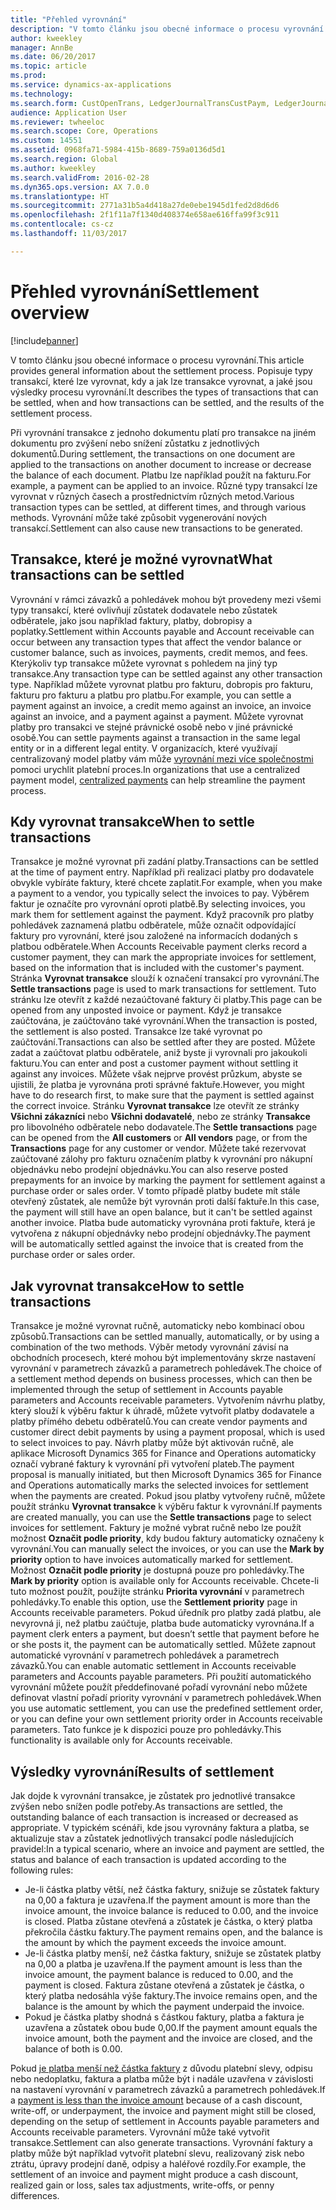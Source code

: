 ```yaml
---
title: "Přehled vyrovnání"
description: "V tomto článku jsou obecné informace o procesu vyrovnání. Popisuje typy transakcí, které lze vyrovnat, kdy a jak lze transakce vyrovnat, a jaké jsou výsledky procesu vyrovnání."
author: kweekley
manager: AnnBe
ms.date: 06/20/2017
ms.topic: article
ms.prod: 
ms.service: dynamics-ax-applications
ms.technology: 
ms.search.form: CustOpenTrans, LedgerJournalTransCustPaym, LedgerJournalTransVendPaym, VendOpenTrans
audience: Application User
ms.reviewer: twheeloc
ms.search.scope: Core, Operations
ms.custom: 14551
ms.assetid: 0968fa71-5984-415b-8689-759a0136d5d1
ms.search.region: Global
ms.author: kweekley
ms.search.validFrom: 2016-02-28
ms.dyn365.ops.version: AX 7.0.0
ms.translationtype: HT
ms.sourcegitcommit: 2771a31b5a4d418a27de0ebe1945d1fed2d8d6d6
ms.openlocfilehash: 2f1f11a7f1340d408374e658ae616ffa99f3c911
ms.contentlocale: cs-cz
ms.lasthandoff: 11/03/2017

---
```


# <a name="settlement-overview"></a><span data-ttu-id="289fb-104">Přehled vyrovnání</span><span class="sxs-lookup"><span data-stu-id="289fb-104">Settlement overview</span></span>

[!include[banner](../includes/banner.md)]


<span data-ttu-id="289fb-105">V tomto článku jsou obecné informace o procesu vyrovnání.</span><span class="sxs-lookup"><span data-stu-id="289fb-105">This article provides general information about the settlement process.</span></span> <span data-ttu-id="289fb-106">Popisuje typy transakcí, které lze vyrovnat, kdy a jak lze transakce vyrovnat, a jaké jsou výsledky procesu vyrovnání.</span><span class="sxs-lookup"><span data-stu-id="289fb-106">It describes the types of transactions that can be settled, when and how transactions can be settled, and the results of the settlement process.</span></span>

<span data-ttu-id="289fb-107">Při vyrovnání transakce z jednoho dokumentu platí pro transakce na jiném dokumentu pro zvýšení nebo snížení zůstatku z jednotlivých dokumentů.</span><span class="sxs-lookup"><span data-stu-id="289fb-107">During settlement, the transactions on one document are applied to the transactions on another document to increase or decrease the balance of each document.</span></span> <span data-ttu-id="289fb-108">Platbu lze například použít na fakturu.</span><span class="sxs-lookup"><span data-stu-id="289fb-108">For example, a payment can be applied to an invoice.</span></span> <span data-ttu-id="289fb-109">Různé typy transakcí lze vyrovnat v různých časech a prostřednictvím různých metod.</span><span class="sxs-lookup"><span data-stu-id="289fb-109">Various transaction types can be settled, at different times, and through various methods.</span></span> <span data-ttu-id="289fb-110">Vyrovnání může také způsobit vygenerování nových transakcí.</span><span class="sxs-lookup"><span data-stu-id="289fb-110">Settlement can also cause new transactions to be generated.</span></span>

## <a name="what-transactions-can-be-settled"></a><span data-ttu-id="289fb-111">Transakce, které je možné vyrovnat</span><span class="sxs-lookup"><span data-stu-id="289fb-111">What transactions can be settled</span></span>
<span data-ttu-id="289fb-112">Vyrovnání v rámci závazků a pohledávek mohou být provedeny mezi všemi typy transakcí, které ovlivňují zůstatek dodavatele nebo zůstatek odběratele, jako jsou například faktury, platby, dobropisy a poplatky.</span><span class="sxs-lookup"><span data-stu-id="289fb-112">Settlement within Accounts payable and Account receivable can occur between any transaction types that affect the vendor balance or customer balance, such as invoices, payments, credit memos, and fees.</span></span> <span data-ttu-id="289fb-113">Kterýkoliv typ transakce můžete vyrovnat s pohledem na jiný typ transakce.</span><span class="sxs-lookup"><span data-stu-id="289fb-113">Any transaction type can be settled against any other transaction type.</span></span> <span data-ttu-id="289fb-114">Například můžete vyrovnat platbu pro fakturu, dobropis pro fakturu, fakturu pro fakturu a platbu pro platbu.</span><span class="sxs-lookup"><span data-stu-id="289fb-114">For example, you can settle a payment against an invoice, a credit memo against an invoice, an invoice against an invoice, and a payment against a payment.</span></span> <span data-ttu-id="289fb-115">Můžete vyrovnat platby pro transakci ve stejné právnické osobě nebo v jiné právnické osobě.</span><span class="sxs-lookup"><span data-stu-id="289fb-115">You can settle payments against a transaction in the same legal entity or in a different legal entity.</span></span> <span data-ttu-id="289fb-116">V organizacích, které využívají centralizovaný model platby vám může [vyrovnání mezi více společnostmi](set-up-centralized-payments.md) pomoci urychlit platební proces.</span><span class="sxs-lookup"><span data-stu-id="289fb-116">In organizations that use a centralized payment model, [centralized payments](set-up-centralized-payments.md) can help streamline the payment process.</span></span>

## <a name="when-to-settle-transactions"></a><span data-ttu-id="289fb-117">Kdy vyrovnat transakce</span><span class="sxs-lookup"><span data-stu-id="289fb-117">When to settle transactions</span></span>
<span data-ttu-id="289fb-118">Transakce je možné vyrovnat při zadání platby.</span><span class="sxs-lookup"><span data-stu-id="289fb-118">Transactions can be settled at the time of payment entry.</span></span> <span data-ttu-id="289fb-119">Například při realizaci platby pro dodavatele obvykle vybíráte faktury, které chcete zaplatit.</span><span class="sxs-lookup"><span data-stu-id="289fb-119">For example, when you make a payment to a vendor, you typically select the invoices to pay.</span></span> <span data-ttu-id="289fb-120">Výběrem faktur je označíte pro vyrovnání oproti platbě.</span><span class="sxs-lookup"><span data-stu-id="289fb-120">By selecting invoices, you mark them for settlement against the payment.</span></span> <span data-ttu-id="289fb-121">Když pracovník pro platby pohledávek zaznamená platbu odběratele, může označit odpovídající faktury pro vyrovnání, které jsou založené na informacích dodaných s platbou odběratele.</span><span class="sxs-lookup"><span data-stu-id="289fb-121">When Accounts Receivable payment clerks record a customer payment, they can mark the appropriate invoices for settlement, based on the information that is included with the customer's payment.</span></span> <span data-ttu-id="289fb-122">Stránka **Vyrovnat transakce** slouží k označení transakcí pro vyrovnání.</span><span class="sxs-lookup"><span data-stu-id="289fb-122">The **Settle transactions** page is used to mark transactions for settlement.</span></span> <span data-ttu-id="289fb-123">Tuto stránku lze otevřít z každé nezaúčtované faktury či platby.</span><span class="sxs-lookup"><span data-stu-id="289fb-123">This page can be opened from any unposted invoice or payment.</span></span> <span data-ttu-id="289fb-124">Když je transakce zaúčtována, je zaúčtováno také vyrovnání.</span><span class="sxs-lookup"><span data-stu-id="289fb-124">When the transaction is posted, the settlement is also posted.</span></span> <span data-ttu-id="289fb-125">Transakce lze také vyrovnat po zaúčtování.</span><span class="sxs-lookup"><span data-stu-id="289fb-125">Transactions can also be settled after they are posted.</span></span> <span data-ttu-id="289fb-126">Můžete zadat a zaúčtovat platbu odběratele, aniž byste ji vyrovnali pro jakoukoli fakturu.</span><span class="sxs-lookup"><span data-stu-id="289fb-126">You can enter and post a customer payment without settling it against any invoices.</span></span> <span data-ttu-id="289fb-127">Můžete však nejprve provést průzkum, abyste se ujistili, že platba je vyrovnána proti správné faktuře.</span><span class="sxs-lookup"><span data-stu-id="289fb-127">However, you might have to do research first, to make sure that the payment is settled against the correct invoice.</span></span> <span data-ttu-id="289fb-128">Stránku **Vyrovnat transakce** lze otevřít ze stránky **Všichni zákazníci** nebo **Všichni dodavatelé**, nebo ze stránky **Transakce** pro libovolného odběratele nebo dodavatele.</span><span class="sxs-lookup"><span data-stu-id="289fb-128">The **Settle transactions** page can be opened from the **All customers** or **All vendors** page, or from the **Transactions** page for any customer or vendor.</span></span> <span data-ttu-id="289fb-129">Můžete také rezervovat zaúčtované zálohy pro fakturu označením platby k vyrovnání pro nákupní objednávku nebo prodejní objednávku.</span><span class="sxs-lookup"><span data-stu-id="289fb-129">You can also reserve posted prepayments for an invoice by marking the payment for settlement against a purchase order or sales order.</span></span> <span data-ttu-id="289fb-130">V tomto případě platby budete mít stále otevřený zůstatek, ale nemůže být vyrovnán proti další faktuře.</span><span class="sxs-lookup"><span data-stu-id="289fb-130">In this case, the payment will still have an open balance, but it can't be settled against another invoice.</span></span> <span data-ttu-id="289fb-131">Platba bude automaticky vyrovnána proti faktuře, která je vytvořena z nákupní objednávky nebo prodejní objednávky.</span><span class="sxs-lookup"><span data-stu-id="289fb-131">The payment will be automatically settled against the invoice that is created from the purchase order or sales order.</span></span>

## <a name="how-to-settle-transactions"></a><span data-ttu-id="289fb-132">Jak vyrovnat transakce</span><span class="sxs-lookup"><span data-stu-id="289fb-132">How to settle transactions</span></span>
<span data-ttu-id="289fb-133">Transakce je možné vyrovnat ručně, automaticky nebo kombinací obou způsobů.</span><span class="sxs-lookup"><span data-stu-id="289fb-133">Transactions can be settled manually, automatically, or by using a combination of the two methods.</span></span> <span data-ttu-id="289fb-134">Výběr metody vyrovnání závisí na obchodních procesech, které mohou být implementovány skrze nastavení vyrovnání v parametrech závazků a parametrech pohledávek.</span><span class="sxs-lookup"><span data-stu-id="289fb-134">The choice of a settlement method depends on business processes, which can then be implemented through the setup of settlement in Accounts payable parameters and Accounts receivable parameters.</span></span> <span data-ttu-id="289fb-135">Vytvořením návrhu platby, který slouží k výběru faktur k úhradě, můžete vytvořit platby dodavatele a platby přímého debetu odběratelů.</span><span class="sxs-lookup"><span data-stu-id="289fb-135">You can create vendor payments and customer direct debit payments by using a payment proposal, which is used to select invoices to pay.</span></span> <span data-ttu-id="289fb-136">Návrh platby může být aktivován ručně, ale aplikace Microsoft Dynamics 365 for Finance and Operations automaticky označí vybrané faktury k vyrovnání při vytvoření plateb.</span><span class="sxs-lookup"><span data-stu-id="289fb-136">The payment proposal is manually initiated, but then Microsoft Dynamics 365 for Finance and Operations automatically marks the selected invoices for settlement when the payments are created.</span></span> <span data-ttu-id="289fb-137">Pokud jsou platby vytvořeny ručně, můžete použít stránku **Vyrovnat transakce** k výběru faktur k vyrovnání.</span><span class="sxs-lookup"><span data-stu-id="289fb-137">If payments are created manually, you can use the **Settle transactions** page to select invoices for settlement.</span></span> <span data-ttu-id="289fb-138">Faktury je možné vybrat ručně nebo lze použít možnost **Označit podle priority**, kdy budou faktury automaticky označeny k vyrovnání.</span><span class="sxs-lookup"><span data-stu-id="289fb-138">You can manually select the invoices, or you can use the **Mark by priority** option to have invoices automatically marked for settlement.</span></span> <span data-ttu-id="289fb-139">Možnost **Označit podle priority** je dostupná pouze pro pohledávky.</span><span class="sxs-lookup"><span data-stu-id="289fb-139">The **Mark by priority** option is available only for Accounts receivable.</span></span> <span data-ttu-id="289fb-140">Chcete-li tuto možnost použít, použijte stránku **Priorita vyrovnání** v parametrech pohledávky.</span><span class="sxs-lookup"><span data-stu-id="289fb-140">To enable this option, use the **Settlement priority** page in Accounts receivable parameters.</span></span> <span data-ttu-id="289fb-141">Pokud úředník pro platby zadá platbu, ale nevyrovná ji, než platbu zaúčtuje, platba bude automaticky vyrovnána.</span><span class="sxs-lookup"><span data-stu-id="289fb-141">If a payment clerk enters a payment, but doesn’t settle that payment before he or she posts it, the payment can be automatically settled.</span></span> <span data-ttu-id="289fb-142">Můžete zapnout automatické vyrovnání v parametrech pohledávek a parametrech závazků.</span><span class="sxs-lookup"><span data-stu-id="289fb-142">You can enable automatic settlement in Accounts receivable parameters and Accounts payable parameters.</span></span> <span data-ttu-id="289fb-143">Při použití automatického vyrovnání můžete použít předdefinované pořadí vyrovnání nebo můžete definovat vlastní pořadí priority vyrovnání v parametrech pohledávek.</span><span class="sxs-lookup"><span data-stu-id="289fb-143">When you use automatic settlement, you can use the predefined settlement order, or you can define your own settlement priority order in Accounts receivable parameters.</span></span> <span data-ttu-id="289fb-144">Tato funkce je k dispozici pouze pro pohledávky.</span><span class="sxs-lookup"><span data-stu-id="289fb-144">This functionality is available only for Accounts receivable.</span></span>

## <a name="results-of-settlement"></a><span data-ttu-id="289fb-145">Výsledky vyrovnání</span><span class="sxs-lookup"><span data-stu-id="289fb-145">Results of settlement</span></span>
<span data-ttu-id="289fb-146">Jak dojde k vyrovnání transakce, je zůstatek pro jednotlivé transakce zvýšen nebo snížen podle potřeby.</span><span class="sxs-lookup"><span data-stu-id="289fb-146">As transactions are settled, the outstanding balance of each transaction is increased or decreased as appropriate.</span></span> <span data-ttu-id="289fb-147">V typickém scénáři, kde jsou vyrovnány faktura a platba, se aktualizuje stav a zůstatek jednotlivých transakcí podle následujících pravidel:</span><span class="sxs-lookup"><span data-stu-id="289fb-147">In a typical scenario, where an invoice and payment are settled, the status and balance of each transaction is updated according to the following rules:</span></span>

-   <span data-ttu-id="289fb-148">Je-li částka platby větší, než částka faktury, snižuje se zůstatek faktury na 0,00 a faktura je uzavřena.</span><span class="sxs-lookup"><span data-stu-id="289fb-148">If the payment amount is more than the invoice amount, the invoice balance is reduced to 0.00, and the invoice is closed.</span></span> <span data-ttu-id="289fb-149">Platba zůstane otevřená a zůstatek je částka, o který platba překročila částku faktury.</span><span class="sxs-lookup"><span data-stu-id="289fb-149">The payment remains open, and the balance is the amount by which the payment exceeds the invoice amount.</span></span>
-   <span data-ttu-id="289fb-150">Je-li částka platby menší, než částka faktury, snižuje se zůstatek platby na 0,00 a platba je uzavřena.</span><span class="sxs-lookup"><span data-stu-id="289fb-150">If the payment amount is less than the invoice amount, the payment balance is reduced to 0.00, and the payment is closed.</span></span> <span data-ttu-id="289fb-151">Faktura zůstane otevřená a zůstatek je částka, o který platba nedosáhla výše faktury.</span><span class="sxs-lookup"><span data-stu-id="289fb-151">The invoice remains open, and the balance is the amount by which the payment underpaid the invoice.</span></span>
-   <span data-ttu-id="289fb-152">Pokud je částka platby shodná s částkou faktury, platba a faktura je uzavřena a zůstatek obou bude 0,00.</span><span class="sxs-lookup"><span data-stu-id="289fb-152">If the payment amount equals the invoice amount, both the payment and the invoice are closed, and the balance of both is 0.00.</span></span>

<span data-ttu-id="289fb-153">Pokud [je platba menší než částka faktury](../accounts-payable/vendor-payments-partial-amount.md) z důvodu platební slevy, odpisu nebo nedoplatku, faktura a platba může být i nadále uzavřena v závislosti na nastavení vyrovnání v parametrech závazků a parametrech pohledávek.</span><span class="sxs-lookup"><span data-stu-id="289fb-153">If a [payment is less than the invoice amount](../accounts-payable/vendor-payments-partial-amount.md) because of a cash discount, write-off, or underpayment, the invoice and payment might still be closed, depending on the setup of settlement in Accounts payable parameters and Accounts receivable parameters.</span></span> <span data-ttu-id="289fb-154">Vyrovnání může také vytvořit transakce.</span><span class="sxs-lookup"><span data-stu-id="289fb-154">Settlement can also generate transactions.</span></span> <span data-ttu-id="289fb-155">Vyrovnání faktury a platby může být například vytvořit platební slevu, realizovaný zisk nebo ztrátu, úpravy prodejní daně, odpisy a haléřové rozdíly.</span><span class="sxs-lookup"><span data-stu-id="289fb-155">For example, the settlement of an invoice and payment might produce a cash discount, realized gain or loss, sales tax adjustments, write-offs, or penny differences.</span></span>




